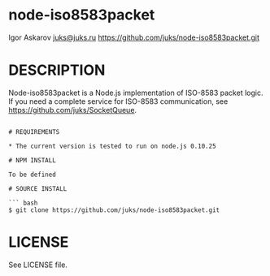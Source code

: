 # node-iso8583packet

Igor Askarov juks@juks.ru
https://github.com/juks/node-iso8583packet.git

# DESCRIPTION

Node-iso8583packet is a Node.js implementation of ISO-8583 packet logic. If you need a complete service for ISO-8583 communication, see https://github.com/juks/SocketQueue.
```

# REQUIREMENTS

* The current version is tested to run on node.js 0.10.25

# NPM INSTALL

To be defined

# SOURCE INSTALL

``` bash
$ git clone https://github.com/juks/node-iso8583packet.git
```

# LICENSE

See LICENSE file.
